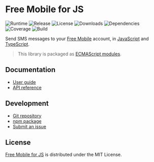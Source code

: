 # Free Mobile for JS
![Runtime](https://img.shields.io/node/v/@cedx/free-mobile.svg) ![Release](https://img.shields.io/npm/v/@cedx/free-mobile.svg) ![License](https://img.shields.io/npm/l/@cedx/free-mobile.svg) ![Downloads](https://img.shields.io/npm/dt/@cedx/free-mobile.svg) ![Dependencies](https://david-dm.org/cedx/free-mobile.js.svg) ![Coverage](https://coveralls.io/repos/github/cedx/free-mobile.js/badge.svg) ![Build](https://github.com/cedx/free-mobile.js/workflows/build/badge.svg)

Send SMS messages to your [Free Mobile](http://mobile.free.fr) account,
in [JavaScript](https://developer.mozilla.org/en-US/docs/Web/JavaScript) and [TypeScript](https://www.typescriptlang.org).

> This library is packaged as [ECMAScript modules](https://nodejs.org/api/esm.html).

## Documentation
- [User guide](https://docs.belin.io/free-mobile.js)
- [API reference](https://api.belin.io/free-mobile.js)

## Development
- [Git repository](https://git.belin.io/cedx/free-mobile.js)
- [npm package](https://www.npmjs.com/package/@cedx/free-mobile)
- [Submit an issue](https://git.belin.io/cedx/free-mobile.js/issues)

## License
[Free Mobile for JS](https://docs.belin.io/free-mobile.js) is distributed under the MIT License.
